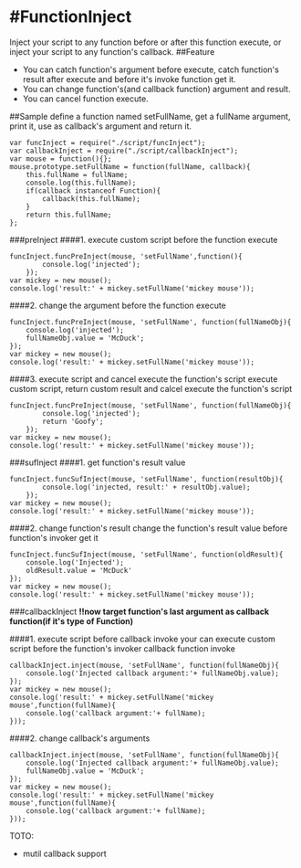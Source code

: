 #FunctionInject
==============
Inject your script to any function before or after this function execute, or inject your script to any function's callback.
##Feature
* You can catch function's argument before execute, catch function's result after execute and before it's invoke function get it.
* You can change function's(and callback function) argument and result.
* You can cancel function execute.

##Sample
define a function named setFullName, get a fullName argument, print it, use as callback's argument and return it.
```Node
var funcInject = require("./script/funcInject");
var callbackInject = require("./script/callbackInject");
var mouse = function(){};
mouse.prototype.setFullName = function(fullName, callback){
    this.fullName = fullName;
    console.log(this.fullName);
    if(callback instanceof Function){
        callback(this.fullName);
    }
    return this.fullName;
};
```
###preInject
####1. execute custom script before the function execute
```Node
funcInject.funcPreInject(mouse, 'setFullName',function(){
        console.log('injected');
    });
var mickey = new mouse();
console.log('result:' + mickey.setFullName('mickey mouse'));
```
####2. change the argument before the function execute
```Node
funcInject.funcPreInject(mouse, 'setFullName', function(fullNameObj){
    console.log('injected');
    fullNameObj.value = 'McDuck';
});
var mickey = new mouse();
console.log('result:' + mickey.setFullName('mickey mouse'));
```
####3. execute script and cancel execute the function's script 
execute custom script, return custom result and calcel execute the function's script
```Node
funcInject.funcPreInject(mouse, 'setFullName', function(fullNameObj){
        console.log('injected');
        return 'Goofy';
    });
var mickey = new mouse();
console.log('result:' + mickey.setFullName('mickey mouse'));
```

###sufInject
####1. get function's result value
```Node
funcInject.funcSufInject(mouse, 'setFullName', function(resultObj){
        console.log('injected, result:' + resultObj.value);
    });
var mickey = new mouse();
console.log('result:' + mickey.setFullName('mickey mouse'));
```
####2. change function's result
change the function's result value before function's invoker get it
```Node
funcInject.funcSufInject(mouse, 'setFullName', function(oldResult){
    console.log('Injected');
    oldResult.value = 'McDuck'
});
var mickey = new mouse();
console.log('result:' + mickey.setFullName('mickey mouse'));
```

###callbackInject
**:bangbang:now target function's last argument as callback function(if it's type of Function)**

####1. execute script before callback invoke
your can execute custom script before the function's invoker callback function invoke
```Node
callbackInject.inject(mouse, 'setFullName', function(fullNameObj){
    console.log('Injected callback argument:'+ fullNameObj.value);
});
var mickey = new mouse();
console.log('result:' + mickey.setFullName('mickey mouse',function(fullName){
    console.log('callback argument:'+ fullName);
}));
```
####2. change callback's arguments
```Node
callbackInject.inject(mouse, 'setFullName', function(fullNameObj){
    console.log('Injected callback argument:'+ fullNameObj.value);
    fullNameObj.value = 'McDuck';
});
var mickey = new mouse();
console.log('result:' + mickey.setFullName('mickey mouse',function(fullName){
    console.log('callback argument:'+ fullName);
}));
```
TOTO:  
* mutil callback support
